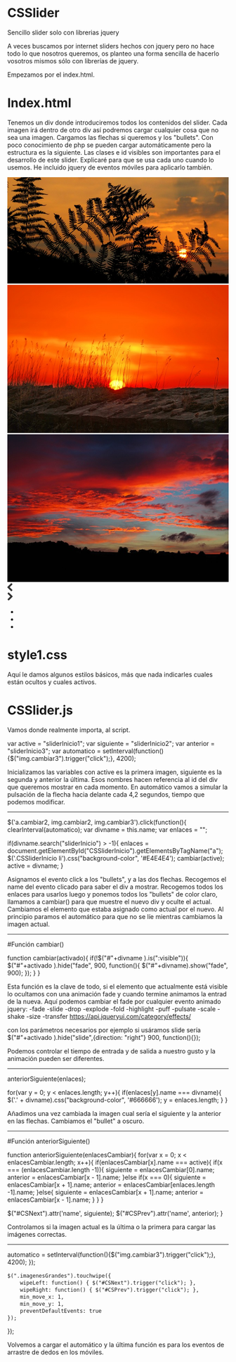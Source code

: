 # CSSlider
Sencillo slider solo con librerias jquery

A veces buscamos por internet sliders hechos con jquery pero no hace todo lo que nosotros queremos, os planteo una forma sencilla de hacerlo vosotros mismos sólo con librerías de jquery.

Empezamos por el index.html.

# Index.html

Tenemos un div donde introduciremos todos los contenidos del slider. Cada imagen irá dentro de otro div así podremos cargar cualquier cosa que no sea una imagen. Cargamos las flechas si queremos y los "bullets". Con poco conocimiento de php se pueden cargar automáticamente pero la estructura es la siguiente. Las clases e id visibles son importantes para el desarrollo de este slider. Explicaré para que se usa cada uno cuando lo usemos. He incluido jquery de eventos móviles para aplicarlo también.

<div id='slider' class='activo'>
  <div>
    <div id='sliderInicio1' class='activo'><img class='imagenesGrandes' src='img/inicio001.jpg'></div>
    <div id='sliderInicio2' class='ocultos'><img class='imagenesGrandes' src='img/inicio002.jpg'></div>
    <div id='sliderInicio3' class='ocultos'><img class='imagenesGrandes' src='img/inicio003.jpg'></div>
    <div class='CSFlechasSlider' id='CSFlechasSlider'>
      <div class='floatLeft'>
        <img src='img/prev.png' id='CSPrev' class='cambiar3' name='sliderInicio3'/>
      </div>
      <div  class='floatRight'>
        <img src='img/next.png' id='CSNext' class='cambiar3' name='sliderInicio2'/>
      </div>
    </div>
  </div>
  <div id='CSSliderInicio'>
    <div>
      <ul class='CSSliderInicio'>
        <li class='sliderInicio1 primeraBolita'><a href='#'  class='cambiar2' name='sliderInicio1'></a></li>
        <li class='sliderInicio2'><a href='#' class='cambiar2' name='sliderInicio2'></a></li>
        <li class='sliderInicio3'><a href='#' class='cambiar2' name='sliderInicio3'></a></li>
      </ul>
    </div>
  </div>
</div>

# style1.css

Aquí le damos algunos estilos básicos, más que nada indicarles cuales están ocultos y cuales activos.

# CSSlider.js

Vamos donde realmente importa, al script.

var active = "sliderInicio1";
var siguiente = "sliderInicio2";
var anterior = "sliderInicio3";
var automatico = setInterval(function(){$("img.cambiar3").trigger("click");}, 4200);

Inicializamos las variables con active es la primera imagen, siguiente es la segunda y anterior la última. Esos nombres hacen referencia al id del div que queremos mostrar en cada momento. En automático vamos a simular la pulsación de la flecha hacia delante cada 4,2 segundos, tiempo que podemos modificar.

---------------------------------------------------------------------------------------------------------------------------------

$('a.cambiar2, img.cambiar2, img.cambiar3').click(function(){
  clearInterval(automatico);
  var divname = this.name;
  var enlaces = "";

  if(divname.search("sliderInicio") > -1){
    enlaces = document.getElementById("CSSliderInicio").getElementsByTagName("a");
    $('.CSSliderInicio li').css("background-color", '#E4E4E4');
    cambiar(active);
    active = divname;
  }
  
  Asignamos el evento click a los "bullets", y a las dos flechas.
  Recogemos el name del evento clicado para saber el div a mostrar.
  Recogemos todos los enlaces para usarlos luego y ponemos todos los "bullets" de color claro, llamamos a cambiar() para que      muestre el nuevo div y oculte el actual. Cambiamos el elemento que estaba asignado como actual por el nuevo.
  Al principio paramos el automático para que no se líe mientras cambiamos la imagen actual.
  
---------------------------------------------------------------------------------------------------------------------------------

#Función cambiar()

function cambiar(activado){
  if(!$("#"+divname ).is(":visible")){
    $("#"+activado ).hide("fade", 900, function(){
        $("#"+divname).show("fade", 900);
    });
  }
}

Esta función es la clave de todo, si el elemento que actualmente está visible lo ocultamos con una animación fade y cuando termine animamos la entrad de la nueva. Aquí podemos cambiar el fade por cualquier evento animado jquery:
  -fade
  -slide
  -drop
  -explode
  -fold
  -highlight
  -puff
  -pulsate
  -scale
  -shake
  -size
  -transfer
  https://api.jqueryui.com/category/effects/
  
  con los parámetros necesarios por ejemplo si usáramos slide sería
  $("#"+activado ).hide("slide",{direction: "right"} 900, function(){});
  
  Podemos controlar el tiempo de entrada y de salida a nuestro gusto y la animación pueden ser diferentes.
  
--------------------------------------------------------------------------------------------------------------------------------
anteriorSiguiente(enlaces);

for(var y = 0; y < enlaces.length; y++){
  if(enlaces[y].name === divname){
    $('.' + divname).css("background-color", '#666666');
    y = enlaces.length;
  }
}

Añadimos una vez cambiada la imagen cual sería el siguiente y la anterior en las flechas. Cambiamos el "bullet" a oscuro.

--------------------------------------------------------------------------------------------------------------------------------
#Función anteriorSiguiente()

function anteriorSiguiente(enlacesCambiar){
  for(var x = 0; x < enlacesCambiar.length; x++){
    if(enlacesCambiar[x].name === active){
      if(x === (enlacesCambiar.length -1)){
        siguiente = enlacesCambiar[0].name;
        anterior = enlacesCambiar[x - 1].name;
      }else if(x === 0){
        siguiente = enlacesCambiar[x + 1].name;
        anterior = enlacesCambiar[enlaces.length -1].name;
      }else{
        siguiente = enlacesCambiar[x + 1].name;
        anterior = enlacesCambiar[x - 1].name;
      }
    }
  }

  $("#CSNext").attr('name', siguiente);
  $("#CSPrev").attr('name', anterior);
}

Controlamos si la imagen actual es la última o la primera para cargar las imágenes correctas.

--------------------------------------------------------------------------------------------------------------------------------

automatico = setInterval(function(){$("img.cambiar3").trigger("click");}, 4200);
    });
    
    $(".imagenesGrandes").touchwipe({
        wipeLeft: function() { $("#CSNext").trigger("click"); },
        wipeRight: function() { $("#CSPrev").trigger("click"); },
        min_move_x: 1,
        min_move_y: 1,
        preventDefaultEvents: true
    });
});

Volvemos a cargar el automático y la última función es para los eventos de arrastre de dedos en los móviles.
